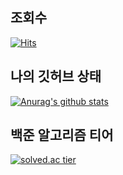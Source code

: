 ## 조회수
[![Hits](https://hits.seeyoufarm.com/api/count/incr/badge.svg?url=https%3A%2F%2Fgithub.com%2FMoonHKLee&count_bg=%2379C83D&title_bg=%23555555&icon=&icon_color=%23E7E7E7&title=hits&edge_flat=false)](https://hits.seeyoufarm.com)

## 나의 깃허브 상태
[![Anurag's github stats](https://github-readme-stats.vercel.app/api?username=MoonHKLee)](https://github.com/anuraghazra/github-readme-stats)

## 백준 알고리즘 티어
[![solved.ac tier](http://mazassumnida.wtf/api/generate_badge?boj=mf3110)](https://solved.ac/mf3110)
